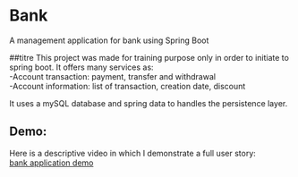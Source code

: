 # Bank
A management application for bank using Spring Boot

##titre This project was made for training purpose only in order to initiate to spring boot.
It offers many services as:  
-Account transaction: payment, transfer and withdrawal   
-Account information: list of transaction, creation date, discount

It uses a mySQL database and spring data to handles the persistence layer.

## Demo:  
Here is a descriptive video in which I demonstrate a full user story:  
[bank application demo](https://www.youtube.com/watch?v=BEwuD-i_JNg&t=22s)

